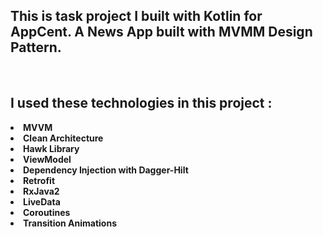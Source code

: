 ## This is task project I built with Kotlin for AppCent. A News App built with MVMM Design Pattern.

<br>


## I used these technologies in this project :


**<li> MVVM**
**<li> Clean Architecture**
**<li> Hawk Library**
**<li> ViewModel**
**<li> Dependency Injection with Dagger-Hilt**
**<li> Retrofit**
**<li> RxJava2**
**<li> LiveData**
**<li> Coroutines**
**<li> Transition Animations**

  



<br>
<br>
<br>
